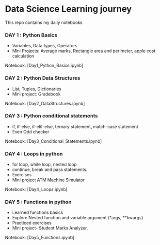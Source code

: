 # Data Science Learning journey

This repo contains my daily notebooks

### DAY 1 : Python Basics
- Variables, Data types, Operators
- Mini Projects: Average marks, Rectangle area and perimeter, apple cost calculation

Notebook: [Day1_Python_Basics.ipynb]

### DAY 2 : Python Data Structures
- List, Tuples, Dictionaries
- Mini project: Gradebook

Notebook: [Day2_DataStructures.ipynb]

### DAY 3 : Python conditional statements
- if, if-else, if-elif-else, ternary statement, match-case statement
- Even Odd checker

Notebook: [Day3_Conditional_Statements.ipynb]

### DAY 4 : Loops in python
- for loop, while loop, nested loop
- continue, break and pass statements.
- Exercises
- Mini project ATM Machine Simulator

Notebook: [Day4_Loops.ipynb]

### DAY 5 : Functions in python
- Learned functions basics
- Explore Nested function and variable argument (*args, **kwargs)
- Practiced exercises
- Mini project- Student Marks Analyzer.

Notebook: [Day5_Functions.ipynb]
  
